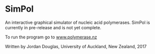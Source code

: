 # SimPol

An interactive graphical simulator of nucleic acid polymerases. SimPol is currently in pre-release and is not yet complete.

To run the program go to www.polymerase.nz

Written by Jordan Douglas, University of Auckland, New Zealand, 2017
